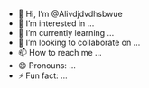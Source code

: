 - 👋 Hi, I’m @Alivdjdvdhsbwue
- 👀 I’m interested in ...
- 🌱 I’m currently learning ...
- 💞️ I’m looking to collaborate on ...
- 📫 How to reach me ...
- 😄 Pronouns: ...
- ⚡ Fun fact: ...

<!---
Alivdjdvdhsbwue/Alivdjdvdhsbwue is a ✨ special ✨ repository because its `README.md` (this file) appears on your GitHub profile.
You can click the Preview link to take a look at your changes.
--->
